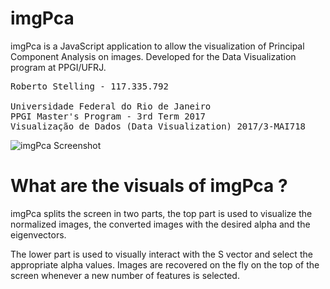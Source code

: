 # imgPca
imgPca is a JavaScript application to allow the visualization of Principal Component Analysis on images. Developed for the Data Visualization program at PPGI/UFRJ.
<pre>
Roberto Stelling - 117.335.792

Universidade Federal do Rio de Janeiro
PPGI Master's Program - 3rd Term 2017
Visualização de Dados (Data Visualization) 2017/3-MAI718
</pre>
![imgPca Screenshot](../../raw/master/imgPca.png)
# What are the visuals of imgPca ?

imgPca splits the screen in two parts, the top part is used to visualize the normalized images, the converted images with the desired alpha and the eigenvectors.

The lower part is used to visually interact with the S vector and select the appropriate alpha values.
Images are recovered on the fly on the top of the screen whenever a new number of features is selected.
